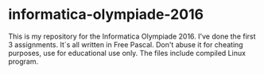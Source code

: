 # informatica-olympiade-2016
This is my repository for the Informatica Olympiade 2016. I've done the first 3 assignments. It´s all written in Free Pascal. Don't abuse it for cheating purposes, use for educational use only. The files include compiled Linux program.
